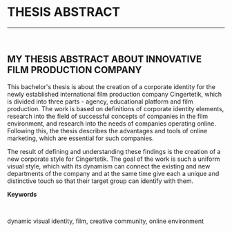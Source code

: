 # THESIS ABSTRACT
- - -

<br>

## MY THESIS ABSTRACT ABOUT INNOVATIVE FILM PRODUCTION COMPANY
This bachelor's thesis is about the creation of a corporate identity for the newly established international film production company Cingertetik, which is divided into three parts - agency, educational platform and film production. The work is based on definitions of corporate identity elements, research into the field of successful concepts of companies in the film environment, and research into the needs of companies operating online. Following this, the thesis describes the advantages and tools of online marketing, which are essential for such companies.

The result of defining and understanding these findings is the creation of a new corporate style for Cingertetik. The goal of the work is such a uniform visual style, which with its dynamism can connect the existing and new departments of the company and at the same time give each a unique and distinctive touch so that their target group can identify with them.

**Keywords**

<br>

dynamic visual identity, film, creative community, online environment

